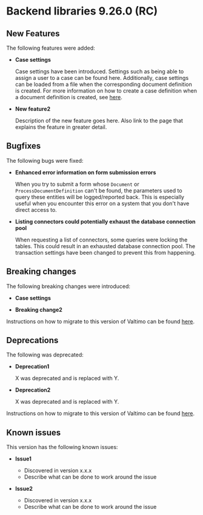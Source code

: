 # Backend libraries 9.26.0 (RC)

## New Features

The following features were added:

* **Case settings**

  Case settings have been introduced. Settings such as being able to assign a user to a case can be found here.
  Additionally, case settings can be loaded from a file when the corresponding document definition is created. For more
  information on how to create a case definition when a document definition is created, see [here](/using-valtimo/case/creating-case-settings.md).

* **New feature2**

  Description of the new feature goes here.
  Also link to the page that explains the feature in greater detail.

## Bugfixes

The following bugs were fixed:

* **Enhanced error information on form submission errors**

  When you try to submit a form whose `Document` or `ProcessDocumentDefinition` can't be found, the parameters used to query these entities will be logged/reported back. This is especially useful when you encounter this error on a system that you don't have direct access to.

* **Listing connectors could potentially exhaust the database connection pool**
  
  When requesting a list of connectors, some queries were locking the tables. This could result in an exhausted database connection pool. The transaction settings have been changed to prevent this from happening.

## Breaking changes

The following breaking changes were introduced:

* **Case settings**

* **Breaking change2**

Instructions on how to migrate to this version of Valtimo can be found [here](migration.md).

## Deprecations

The following was deprecated:

* **Deprecation1**

  X was deprecated and is replaced with Y.

* **Deprecation2**

  X was deprecated and is replaced with Y.

Instructions on how to migrate to this version of Valtimo can be found [here](migration.md).

## Known issues

This version has the following known issues:

* **Issue1**
  * Discovered in version x.x.x
  * Describe what can be done to work around the issue

* **Issue2**
  * Discovered in version x.x.x
  * Describe what can be done to work around the issue
